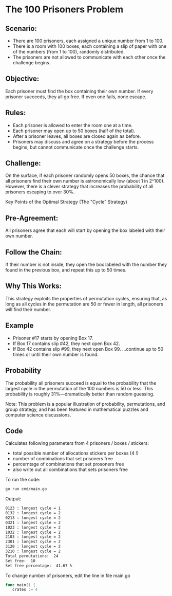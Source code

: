 # The 100 Prisoners Problem

## Scenario:


- There are 100 prisoners, each assigned a unique number from 1 to 100.
- There is a room with 100 boxes, each containing a slip of paper with one of the numbers (from 1 to 100), randomly distributed.
- The prisoners are not allowed to communicate with each other once the challenge begins.

## Objective:
Each prisoner must find the box containing their own number. If every prisoner succeeds, they all go free. If even one fails, none escape.


## Rules:
- Each prisoner is allowed to enter the room one at a time.
- Each prisoner may open up to 50 boxes (half of the total).
- After a prisoner leaves, all boxes are closed again as before.
- Prisoners may discuss and agree on a strategy before the process begins, but cannot communicate once the challenge starts.

## Challenge:
On the surface, if each prisoner randomly opens 50 boxes, the chance that all prisoners find their own number is astronomically low (about 1 in 2^100). However, there is a clever strategy that increases the probability of all prisoners escaping to over 30%.



Key Points of the Optimal Strategy (The "Cycle" Strategy)

## Pre-Agreement:
All prisoners agree that each will start by opening the box labeled with their own number.

## Follow the Chain:
If their number is not inside, they open the box labeled with the number they found in the previous box, and repeat this up to 50 times.

## Why This Works:
This strategy exploits the properties of permutation cycles, ensuring that, as long as all cycles in the permutation are 50 or fewer in length, all prisoners will find their number.



## Example

- Prisoner #17 starts by opening Box 17.
- If Box 17 contains slip #42, they next open Box 42.
- If Box 42 contains slip #99, they next open Box 99.
…continue up to 50 times or until their own number is found.


## Probability

The probability all prisoners succeed is equal to the probability that the largest cycle in the permutation of the 100 numbers is 50 or less.
This probability is roughly 31%—dramatically better than random guessing.


Note: This problem is a popular illustration of probability, permutations, and group strategy, and has been featured in mathematical puzzles and computer science discussions.

## Code

Calculates following parameters from 4 prisoners / boxes / stickers:
- total possible number of allocations stickers per boxes (4 !)
- number of combinations that set prisoners free
- percerntage of combinations that set prosoners free
- also write out all combinations that sets prisoners free

To run the code:
```bash
go run cmd/main.go
```
Output:
```bash
0123 : longest cycle = 1
0132 : longest cycle = 2
0213 : longest cycle = 2
0321 : longest cycle = 2
1023 : longest cycle = 2
1032 : longest cycle = 2
2103 : longest cycle = 2
2301 : longest cycle = 2
3120 : longest cycle = 2
3210 : longest cycle = 2
Total permutations:  24
Set free:  10
Set free percentage:  41.67 %
```

To change number of prisoners, edit the line in file main.go 
```go
func main() {
   crates := 4
```
